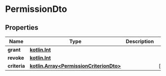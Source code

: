 # PermissionDto

## Properties
Name | Type | Description | Notes
------------ | ------------- | ------------- | -------------
**grant** | [**kotlin.Int**](.md) |  | 
**revoke** | [**kotlin.Int**](.md) |  | 
**criteria** | [**kotlin.Array&lt;PermissionCriterionDto&gt;**](PermissionCriterionDto.md) |  |  [optional]
